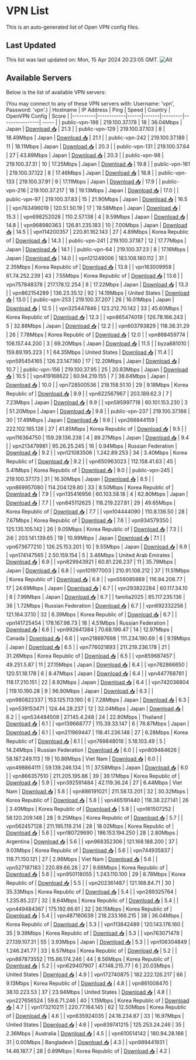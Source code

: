 # VPN List

This is an auto-generated list of Open VPN config files.

## Last Updated

This list was last updated on: Mon, 15 Apr 2024 20:23:05 GMT.
![Alt](https://repobeats.axiom.co/api/embed/186b98318ef1479477931607c1ad7d823f12451f.svg "Repobeats analytics image")

## Available Servers

Below is the list of available VPN servers:

(You may connect to any of these VPN servers with: Username: 'vpn', Password: 'vpn'.)
| Hostname | IP Address | Ping | Speed | Country | OpenVPN Config | Score |
|----------|------------|------|-------|---------|----------------| ----- |
| public-vpn-198 | 219.100.37.178 | 18 | 36.04Mbps | Japan | [Download 📥](./configs/server_0_JP.ovpn) | 21.3 |
| public-vpn-129 | 219.100.37.103 | 8 | 18.49Mbps | Japan | [Download 📥](./configs/server_1_JP.ovpn) | 21.1 |
| public-vpn-242 | 219.100.37.189 | 11 | 18.11Mbps | Japan | [Download 📥](./configs/server_2_JP.ovpn) | 20.3 |
| public-vpn-131 | 219.100.37.64 | 27 | 43.89Mbps | Japan | [Download 📥](./configs/server_3_JP.ovpn) | 20.3 |
| public-vpn-98 | 219.100.37.31 | 10 | 17.25Mbps | Japan | [Download 📥](./configs/server_4_JP.ovpn) | 19.8 |
| public-vpn-161 | 219.100.37.122 | 8 | 17.46Mbps | Japan | [Download 📥](./configs/server_5_JP.ovpn) | 18.8 |
| public-vpn-133 | 219.100.37.91 | 9 | 17.11Mbps | Japan | [Download 📥](./configs/server_6_JP.ovpn) | 17.9 |
| public-vpn-216 | 219.100.37.217 | 18 | 19.13Mbps | Japan | [Download 📥](./configs/server_7_JP.ovpn) | 17.0 |
| public-vpn-97 | 219.100.37.83 | 15 | 21.90Mbps | Japan | [Download 📥](./configs/server_8_JP.ovpn) | 16.5 |
| vpn763496019 | 120.51.50.19 | 17 | 19.58Mbps | Japan | [Download 📥](./configs/server_9_JP.ovpn) | 15.3 |
| vpn698252028 | 110.2.57.138 | 4 | 9.59Mbps | Japan | [Download 📥](./configs/server_10_JP.ovpn) | 14.8 |
| vpn968980363 | 126.81.235.183 | 10 | 7.00Mbps | Japan | [Download 📥](./configs/server_11_JP.ovpn) | 14.5 |
| vpn114200357 | 220.81.162.143 | 27 | 4.89Mbps | Korea Republic of | [Download 📥](./configs/server_12_KR.ovpn) | 14.3 |
| public-vpn-241 | 219.100.37.187 | 12 | 17.77Mbps | Japan | [Download 📥](./configs/server_13_JP.ovpn) | 14.1 |
| public-vpn-64 | 219.100.37.23 | 8 | 17.16Mbps | Japan | [Download 📥](./configs/server_14_JP.ovpn) | 14.0 |
| vpn121249006 | 183.108.160.112 | 31 | 2.35Mbps | Korea Republic of | [Download 📥](./configs/server_15_KR.ovpn) | 13.8 |
| vpn163009958 | 61.74.252.239 | 43 | 7.55Mbps | Korea Republic of | [Download 📥](./configs/server_16_KR.ovpn) | 13.6 |
| vpn757848378 | 217.178.12.254 | 8 | 17.22Mbps | Japan | [Download 📥](./configs/server_17_JP.ovpn) | 13.3 |
| vpn862154289 | 136.23.35.12 | 92 | 14.19Mbps | United States | [Download 📥](./configs/server_18_US.ovpn) | 13.0 |
| public-vpn-253 | 219.100.37.207 | 26 | 16.01Mbps | Japan | [Download 📥](./configs/server_19_JP.ovpn) | 12.5 |
| vpn325447846 | 123.212.70.142 | 33 | 45.60Mbps | Korea Republic of | [Download 📥](./configs/server_20_KR.ovpn) | 12.3 |
| vpn865474019 | 126.78.166.243 | 5 | 32.88Mbps | Japan | [Download 📥](./configs/server_21_JP.ovpn) | 12.2 |
| vpn603793829 | 118.38.31.29 | 26 | 7.78Mbps | Korea Republic of | [Download 📥](./configs/server_22_KR.ovpn) | 12.0 |
| vpn868459774 | 106.157.44.200 | 3 | 69.20Mbps | Japan | [Download 📥](./configs/server_23_JP.ovpn) | 11.5 |
| byza881010 | 159.89.195.223 | 1 | 64.35Mbps | United States | [Download 📥](./configs/server_24_US.ovpn) | 11.4 |
| vpn595454165 | 126.23.147.160 | 17 | 12.20Mbps | Japan | [Download 📥](./configs/server_25_JP.ovpn) | 10.7 |
| public-vpn-156 | 219.100.37.95 | 25 | 20.83Mbps | Japan | [Download 📥](./configs/server_26_JP.ovpn) | 10.5 |
| vpn419168622 | 60.94.219.155 | 7 | 38.64Mbps | Japan | [Download 📥](./configs/server_27_JP.ovpn) | 10.0 |
| vpn728500536 | 218.158.51.10 | 29 | 9.18Mbps | Korea Republic of | [Download 📥](./configs/server_28_KR.ovpn) | 9.9 |
| vpn622567967 | 203.189.62.3 | 7 | 7.23Mbps | Japan | [Download 📥](./configs/server_29_JP.ovpn) | 9.9 |
| vpn595997718 | 60.101.153.230 | 3 | 51.20Mbps | Japan | [Download 📥](./configs/server_30_JP.ovpn) | 9.8 |
| public-vpn-237 | 219.100.37.186 | 30 | 17.49Mbps | Japan | [Download 📥](./configs/server_31_JP.ovpn) | 9.6 |
| vpn266844159 | 222.102.185.126 | 27 | 41.85Mbps | Korea Republic of | [Download 📥](./configs/server_32_KR.ovpn) | 9.5 |
| vpn116364750 | 159.28.136.238 | 4 | 89.27Mbps | Japan | [Download 📥](./configs/server_33_JP.ovpn) | 9.4 |
| vpn213479981 | 95.26.25.245 | 16 | 0.94Mbps | Russian Federation | [Download 📥](./configs/server_34_RU.ovpn) | 9.2 |
| vpn121083506 | 1.242.89.253 | 34 | 3.40Mbps | Korea Republic of | [Download 📥](./configs/server_35_KR.ovpn) | 9.2 |
| vpn650963023 | 112.158.41.63 | 45 | 5.41Mbps | Korea Republic of | [Download 📥](./configs/server_36_KR.ovpn) | 9.0 |
| public-vpn-245 | 219.100.37.173 | 31 | 16.30Mbps | Japan | [Download 📥](./configs/server_37_JP.ovpn) | 8.5 |
| vpn869957080 | 114.204.129.80 | 33 | 8.50Mbps | Korea Republic of | [Download 📥](./configs/server_38_KR.ovpn) | 7.9 |
| vpn135416956 | 60.103.58.18 | 4 | 62.80Mbps | Japan | [Download 📥](./configs/server_39_JP.ovpn) | 7.7 |
| vpn845112625 | 118.219.227.81 | 29 | 49.65Mbps | Korea Republic of | [Download 📥](./configs/server_40_KR.ovpn) | 7.7 |
| vpn104444090 | 110.8.136.50 | 28 | 7.67Mbps | Korea Republic of | [Download 📥](./configs/server_41_KR.ovpn) | 7.6 |
| vpn934579350 | 125.135.105.142 | 26 | 9.05Mbps | Korea Republic of | [Download 📥](./configs/server_42_KR.ovpn) | 7.3 |
| 2i6 | 203.141.139.65 | 19 | 10.99Mbps | Japan | [Download 📥](./configs/server_43_JP.ovpn) | 7.1 |
| vpn673677210 | 126.25.153.201 | 10 | 9.55Mbps | Japan | [Download 📥](./configs/server_44_JP.ovpn) | 6.9 |
| vpn174147565 | 2.50.159.154 | 5 | 3.46Mbps | United Arab Emirates | [Download 📥](./configs/server_45_AE.ovpn) | 6.9 |
| vpn829943921 | 60.81.226.237 | 11 | 35.79Mbps | Japan | [Download 📥](./configs/server_46_JP.ovpn) | 6.8 |
| vpn101977003 | 210.91.108.212 | 37 | 11.51Mbps | Korea Republic of | [Download 📥](./configs/server_47_KR.ovpn) | 6.8 |
| vpn556085989 | 116.94.208.77 | 17 | 24.69Mbps | Japan | [Download 📥](./configs/server_48_JP.ovpn) | 6.7 |
| vpn293822284 | 60.117.34.10 | 8 | 7.99Mbps | Japan | [Download 📥](./configs/server_49_JP.ovpn) | 6.7 |
| familia2025 | 85.117.235.136 | 36 | 1.72Mbps | Russian Federation | [Download 📥](./configs/server_50_RU.ovpn) | 6.7 |
| vpn692332256 | 121.164.37.10 | 32 | 6.39Mbps | Korea Republic of | [Download 📥](./configs/server_51_KR.ovpn) | 6.7 |
| vpn141725454 | 178.167.98.73 | 18 | 4.51Mbps | Russian Federation | [Download 📥](./configs/server_52_RU.ovpn) | 6.6 |
| vpn992641384 | 70.68.199.47 | 14 | 12.97Mbps | Canada | [Download 📥](./configs/server_53_CA.ovpn) | 6.6 |
| vpn218697698 | 111.234.190.69 | 6 | 9.19Mbps | Japan | [Download 📥](./configs/server_54_JP.ovpn) | 6.5 |
| vpn776021893 | 211.219.236.178 | 21 | 31.26Mbps | Korea Republic of | [Download 📥](./configs/server_55_KR.ovpn) | 6.5 |
| vpn859687457 | 49.251.5.87 | 11 | 27.15Mbps | Japan | [Download 📥](./configs/server_56_JP.ovpn) | 6.4 |
| vpn762866650 | 120.51.18.178 | 6 | 8.47Mbps | Japan | [Download 📥](./configs/server_57_JP.ovpn) | 6.4 |
| vpn447768781 | 118.17.210.151 | 22 | 8.92Mbps | Japan | [Download 📥](./configs/server_58_JP.ovpn) | 6.4 |
| vpn742036804 | 119.10.190.28 | 9 | 96.90Mbps | Japan | [Download 📥](./configs/server_59_JP.ovpn) | 6.3 |
| vpn980822337 | 153.125.113.190 | 6 | 7.28Mbps | Japan | [Download 📥](./configs/server_60_JP.ovpn) | 6.3 |
| vpn539153471 | 124.44.28.237 | 12 | 32.04Mbps | Japan | [Download 📥](./configs/server_61_JP.ovpn) | 6.2 |
| vpn534484508 | 27.145.4.248 | 24 | 22.80Mbps | Thailand | [Download 📥](./configs/server_62_TH.ovpn) | 6.1 |
| vpn139668777 | 115.39.33.147 | 6 | 76.87Mbps | Japan | [Download 📥](./configs/server_63_JP.ovpn) | 6.1 |
| vpn211969447 | 118.41.236.148 | 27 | 6.28Mbps | Korea Republic of | [Download 📥](./configs/server_64_KR.ovpn) | 6.1 |
| vpn769848016 | 5.18.103.49 | 5 | 14.24Mbps | Russian Federation | [Download 📥](./configs/server_65_RU.ovpn) | 6.0 |
| vpn809464626 | 58.187.249.113 | 19 | 10.86Mbps | Viet Nam | [Download 📥](./configs/server_66_VN.ovpn) | 6.0 |
| vpn498864111 | 59.139.246.134 | 11 | 37.58Mbps | Japan | [Download 📥](./configs/server_67_JP.ovpn) | 6.0 |
| vpn866357510 | 211.205.195.86 | 39 | 39.17Mbps | Korea Republic of | [Download 📥](./configs/server_68_KR.ovpn) | 5.9 |
| vpn392591484 | 42.119.36.24 | 27 | 6.44Mbps | Viet Nam | [Download 📥](./configs/server_69_VN.ovpn) | 5.8 |
| vpn886191021 | 211.58.13.201 | 32 | 30.32Mbps | Korea Republic of | [Download 📥](./configs/server_70_KR.ovpn) | 5.8 |
| vpn465191440 | 118.38.227.141 | 26 | 3.40Mbps | Korea Republic of | [Download 📥](./configs/server_71_KR.ovpn) | 5.8 |
| vpn161507252 | 58.120.209.148 | 28 | 9.25Mbps | Korea Republic of | [Download 📥](./configs/server_72_KR.ovpn) | 5.7 |
| vpn562457128 | 211.195.119.214 | 28 | 18.02Mbps | Korea Republic of | [Download 📥](./configs/server_73_KR.ovpn) | 5.6 |
| vpn180729690 | 186.153.194.250 | 28 | 2.80Mbps | Argentina | [Download 📥](./configs/server_74_AR.ovpn) | 5.6 |
| vpn968352306 | 121.168.188.200 | 37 | 9.03Mbps | Korea Republic of | [Download 📥](./configs/server_75_KR.ovpn) | 5.6 |
| vpn744935837 | 118.71.150.121 | 27 | 2.96Mbps | Viet Nam | [Download 📥](./configs/server_76_VN.ovpn) | 5.6 |
| vpn527187183 | 220.89.66.28 | 27 | 9.68Mbps | Korea Republic of | [Download 📥](./configs/server_77_KR.ovpn) | 5.6 |
| vpn950118055 | 1.243.110.100 | 29 | 8.78Mbps | Korea Republic of | [Download 📥](./configs/server_78_KR.ovpn) | 5.5 |
| vpn202361487 | 121.168.84.71 | 30 | 35.33Mbps | Korea Republic of | [Download 📥](./configs/server_79_KR.ovpn) | 5.4 |
| vpn289325764 | 1.235.85.227 | 32 | 8.64Mbps | Korea Republic of | [Download 📥](./configs/server_80_KR.ovpn) | 5.4 |
| vpn449484367 | 175.192.66.61 | 32 | 36.15Mbps | Korea Republic of | [Download 📥](./configs/server_81_KR.ovpn) | 5.4 |
| vpn487160639 | 218.233.166.215 | 38 | 36.04Mbps | Korea Republic of | [Download 📥](./configs/server_82_KR.ovpn) | 5.3 |
| vpn113842489 | 120.143.176.160 | 35 | 9.39Mbps | Korea Republic of | [Download 📥](./configs/server_83_KR.ovpn) | 5.3 |
| vpn763071478 | 27.139.107.31 | 55 | 3.93Mbps | Japan | [Download 📥](./configs/server_84_JP.ovpn) | 5.3 |
| vpn106304849 | 1.246.241.77 | 33 | 8.57Mbps | Korea Republic of | [Download 📥](./configs/server_85_KR.ovpn) | 5.2 |
| vpn887873552 | 115.86.174.246 | 44 | 8.56Mbps | Korea Republic of | [Download 📥](./configs/server_86_KR.ovpn) | 5.2 |
| vpn629407907 | 47.148.215.77 | 6 | 20.03Mbps | United States | [Download 📥](./configs/server_87_US.ovpn) | 4.9 |
| vpn172740875 | 182.222.126.217 | 66 | 9.13Mbps | Korea Republic of | [Download 📥](./configs/server_88_KR.ovpn) | 4.8 |
| vpn861008470 | 38.10.223.53 | 37 | 23.94Mbps | United States | [Download 📥](./configs/server_89_US.ovpn) | 4.8 |
| vpn227656524 | 59.6.71.246 | 40 | 1.15Mbps | Korea Republic of | [Download 📥](./configs/server_90_KR.ovpn) | 4.7 |
| vpn173210211 | 220.77.164.145 | 62 | 12.50Mbps | Korea Republic of | [Download 📥](./configs/server_91_KR.ovpn) | 4.6 |
| vpn635924035 | 24.18.234.87 | 33 | 16.97Mbps | United States | [Download 📥](./configs/server_92_US.ovpn) | 4.6 |
| vpn839741215 | 125.253.24.246 | 35 | 2.36Mbps | Australia | [Download 📥](./configs/server_93_AU.ovpn) | 4.5 |
| vpn610514142 | 180.94.28.166 | 31 | 0.00Mbps | Bangladesh | [Download 📥](./configs/server_94_BD.ovpn) | 4.3 |
| vpn989441931 | 14.46.187.7 | 28 | 0.89Mbps | Korea Republic of | [Download 📥](./configs/server_95_KR.ovpn) | 4.2 |
